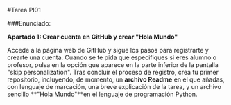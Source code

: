 #Tarea PI01

###Enunciado:

**Apartado 1: Crear cuenta en GitHub y crear "Hola Mundo"**

Accede a la página web de GitHub y sigue los pasos para registrarte y crearte una cuenta. Cuando se te pida que especifiques si eres alumno o profesor, pulsa en la opción que aparece en la parte inferior de la pantalla "skip personalization". Tras concluir el proceso de registro, crea tu primer repositorio, incluyendo, de momento, un **archivo Readme** en el que añadas, con lenguaje de marcación, una breve explicación de la tarea, y un archivo sencillo **"Hola Mundo"**en el lenguaje de programación Python. 